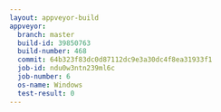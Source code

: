 ```yaml
---
layout: appveyor-build
appveyor:
  branch: master
  build-id: 39850763
  build-number: 468
  commit: 64b323f83dc0d87112dc9e3a30dc4f8ea31933f1
  job-id: ndu0w3ntn239ml6c
  job-number: 6
  os-name: Windows
  test-result: 0
---
```

